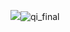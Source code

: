 ![](qipan_final.png)![qi_final](https://user-images.githubusercontent.com/50450703/115361986-b0301c80-a1f3-11eb-9853-a8930ffd8faf.png)
